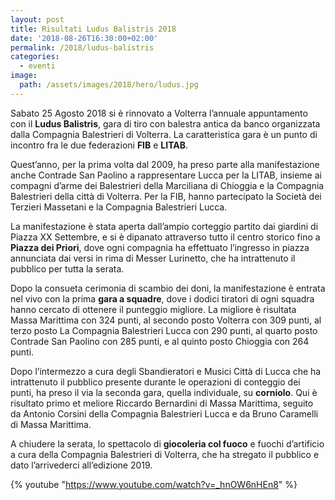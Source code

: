 ```yaml
---
layout: post
title: Risultati Ludus Balistris 2018
date: '2018-08-26T16:30:00+02:00'
permalink: /2018/ludus-balistris
categories:
  - eventi
image:
  path: /assets/images/2018/hero/ludus.jpg
---
```


Sabato 25 Agosto 2018 si è rinnovato a Volterra l’annuale appuntamento con il
**Ludus Balistris**, gara di tiro con balestra antica da banco organizzata dalla
Compagnia Balestrieri di Volterra. La caratteristica gara è un punto di incontro
fra le due federazioni **FIB** e **LITAB**.

<!-- more -->

Quest’anno, per la prima volta dal 2009, ha preso parte alla manifestazione anche
Contrade San Paolino a rappresentare Lucca per la LITAB, insieme ai compagni
d’arme dei Balestrieri della Marciliana di Chioggia e la Compagnia Balestrieri
della città di Volterra. Per la FIB, hanno partecipato la Società dei Terzieri
Massetani e la Compagnia Balestrieri Lucca.

La manifestazione è stata aperta dall’ampio corteggio partito dai giardini di
Piazza XX Settembre, e si è dipanato attraverso tutto il centro storico fino a
**Piazza dei Priori**, dove ogni compagnia ha effettuato l’ingresso in piazza
annunciata dai versi in rima di Messer Lurinetto, che ha intrattenuto il
pubblico per tutta la serata.

Dopo la consueta cerimonia di scambio dei doni, la manifestazione è entrata nel
vivo con la prima **gara a squadre**, dove i dodici tiratori di ogni squadra
hanno cercato di ottenere il punteggio migliore. La migliore è risultata Massa
Marittima con 324 punti, al secondo posto Volterra con 309 punti, al terzo posto
La Compagnia Balestrieri Lucca con 290 punti, al quarto posto Contrade San
Paolino con 285 punti, e al quinto posto Chioggia con 264 punti.

Dopo l’intermezzo a cura degli Sbandieratori e Musici Città di Lucca che ha
intrattenuto il pubblico presente durante le operazioni di conteggio dei punti,
ha preso il via la seconda gara, quella individuale, su **corniolo**. Qui è
risultato primo et meliore Riccardo Bernardini di Massa Marittima, seguito da
Antonio Corsini della Compagnia Balestrieri Lucca e da Bruno Caramelli di Massa
Marittima.

A chiudere la serata, lo spettacolo di **giocoleria col fuoco** e fuochi
d’artificio a cura della Compagnia Balestrieri di Volterra, che ha stregato il
pubblico e dato l’arrivederci all’edizione 2019.

{% youtube "https://www.youtube.com/watch?v=_hnOW6nHEn8" %}
